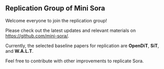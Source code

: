 ## Replication Group of Mini Sora

Welcome everyone to join the replication group! 

Please check out the latest updates and relevant materials on https://github.com/mini-sora/. 

Currently, the selected baseline papers for replication are **OpenDiT**, **SiT**, and **W.A.L.T**. 

Feel free to contribute with other improvements to replicate Sora.
